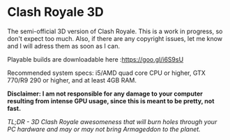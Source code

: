 # Clash Royale 3D

The semi-official 3D version of Clash Royale.
This is a work in progress, so don't expect too much. Also, if there are any copyright issues, let me know and I will adress them as soon as I can.




Playable builds are downloadable here :https://goo.gl/i6S9sU

Recommended system specs: i5/AMD quad core CPU or higher, GTX 770/R9 290 or higher, and at least 4GB RAM.




<b>Disclaimer: I am not responsible for any damage to your computer resulting from intense GPU usage, since this is meant to be pretty, not fast.</b>

<i>TL;DR - 3D Clash Royale awesomeness that will burn holes through your PC hardware and may or may not bring Armageddon to the planet.
